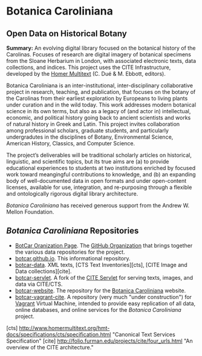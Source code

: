 # Botanica Caroliniana

## Open Data on Historical Botany

**Summary:** An evolving digital library focused on the botanical history of the Carolinas. Focuses of research are digital imagery of botanical specimens from the Sloane Herbarium in London, with associated electronic texts, data collections, and indices. This project uses the CITE Infrastructure, developed by the [Homer Multitext](http://homermultitext.org) (C. Dué & M. Ebbott, editors).

Botanica Caroliniana is an inter-institutional, inter-disciplinary collaborative project in research, teaching, and publication, that focuses on the botany of the Carolinas from their earliest exploration by Europeans to living plants under curation and in the wild today. This work addresses modern botanical science in its own terms, but also as a legacy of (and actor in) intellectual, economic, and political history going back to ancient scientists and works of natural history in Greek and Latin. This project invites collaboration among professional scholars, graduate students, and particularly undergradutes in the disciplines of Botany, Environmental Science, American History, Classics, and Computer Science.

The project’s deliverables will be traditional scholarly articles on historical, linguistic, and scientific topics, but its true aims are (a) to provide educational experiences to students at two institutions enriched by focused work toward meangingful contributions to knowledge, and (b) an expanding body of well-documented data in open formats and under open-content licenses, available for use, integration, and re-purposing through a flexible and ontologically rigorous digital library architecture.

_Botanica Caroliniana_ has received generous support from the Andrew W. Mellon Foundation.

## _Botanica Caroliniana_ Repositories

- [BotCar Oranization Page](https://github.com/botcar). The [GitHub Organization](https://github.com/blog/674-introducing-organizations) that brings together the various data repositories for the project.
- [botcar.github.io](https://github.com/botcar/botcar.github.io). This informational repository.
- [botcar-data](https://github.com/botcar/botcar-data). XML texts, [CTS Text Inventories][cts], [CITE Image and Data collections][cite].
- [botcar-servlet](https://github.com/botcar/botcar-servlet). A fork of the [CITE Servlet](https://github.com/cite-architecture/citeservlet) for serving texts, images, and data via CITE/CTS.
- [botcar-website](https://github.com/botcar/botcar-website). The repository for the [Botanica Caroliniana](http://folio.furman.edu/projects/botanicacaroliniana/index.html) website.
- [botcar-vagrant-cite](https://github.com/botcar/botcar-vagrant-cite). A repository (very much "under construction") for [Vagrant](http://www.vagrantup.com) Virtual Machine, intended to provide easy replication of all data, online databases, and online services for the _Botanica Caroliniana_ project.

[cts] http://www.homermultitext.org/hmt-docs/specifications/cts/specification.html "Canonical Text Services Specification"
[cite] http://folio.furman.edu/projects/cite/four_urls.html "An overview of the CITE architecture."




